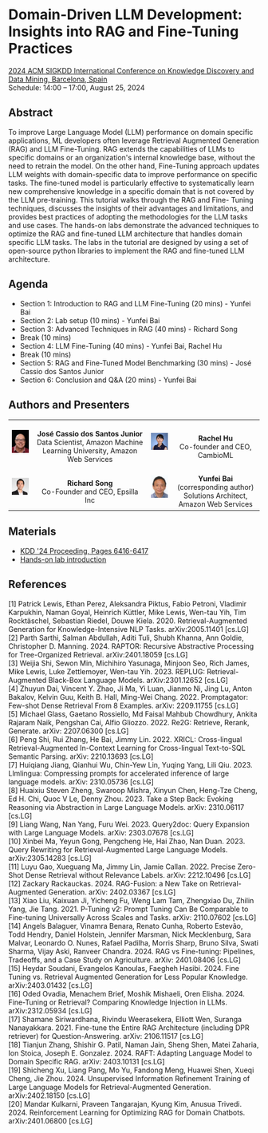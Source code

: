 # Domain-Driven LLM Development: Insights into RAG and Fine-Tuning Practices
[2024 ACM SIGKDD International Conference on Knowledge Discovery and Data Mining, Barcelona, Spain](https://kdd2024.kdd.org/)     
Schedule: 14:00 – 17:00, August 25, 2024

## Abstract

To improve Large Language Model (LLM) performance on domain specific applications, ML developers often leverage Retrieval Augmented Generation (RAG) and LLM Fine-Tuning. RAG extends the capabilities of LLMs to specific domains or an organization's internal knowledge base, without the need to retrain the model. On the other hand, Fine-Tuning approach updates LLM weights with domain-specific data to improve performance on specific tasks. The fine-tuned model is particularly effective to systematically learn new comprehensive knowledge in a specific domain that is not covered by the LLM pre-training. This tutorial walks through the RAG and Fine- Tuning techniques, discusses the insights of their advantages and limitations, and provides best practices of adopting the methodologies for the LLM tasks and use cases. The hands-on labs demonstrate the advanced techniques to optimize the RAG and fine-tuned LLM architecture that handles domain specific LLM tasks. The labs in the tutorial are designed by using a set of open-source python libraries to implement the RAG and fine-tuned LLM architecture.

## Agenda

+ Section 1: Introduction to RAG and LLM Fine-Tuning (20 mins) - Yunfei Bai 
+ Section 2: Lab setup (10 mins) - Yunfei Bai
+ Section 3: Advanced Techniques in RAG (40 mins) - Richard Song
+ Break (10 mins)
+ Section 4: LLM Fine-Tuning (40 mins) - Yunfei Bai, Rachel Hu 
+ Break (10 mins)
+ Section 5: RAG and Fine-Tuned Model Benchmarking (30 mins) - José Cassio dos Santos Junior 
+ Section 6: Conclusion and Q&A (20 mins) - Yunfei Bai 

## Authors and Presenters    
<table border=0 style="text-align: center">
<tr>
<td ><img src="/images/jcsantos.jpg" alt="Cass" width="100"/> </td><td><br> <b>José Cassio dos Santos Junior</b> <br> Data Scientist, Amazon Machine Learning University, Amazon Web Services</td>
<td><img src="/images/rachelhu.jpeg" alt="Rachel" width="100"/> </td><td><br> <b>Rachel Hu</b> <br> Co-founder and CEO, CambioML</td>
</tr>
<tr>  
<td><img src="/images/richardsong.jpeg" alt="Richard" width="100"/> </td><td><br> <b>Richard Song</b> <br> Co-Founder and CEO, Epsilla Inc</td> 
<td><img src="/images/byunfei.jpg" alt="Yunfei" width="100"/> </td><td><br> <b>Yunfei Bai</b> (corresponding author) <br> Solutions Architect, Amazon Web Services </td> 
</tr>
</table>

## Materials
+ [KDD '24 Proceeding, Pages 6416-6417](https://doi.org/10.1145/3637528.3671445)  
+ [Hands-on lab introduction](/Introduction.md)

## References 
[1] Patrick Lewis, Ethan Perez, Aleksandra Piktus, Fabio Petroni, Vladimir Karpukhin, Naman Goyal, Heinrich Küttler, Mike Lewis, Wen-tau Yih, Tim
Rocktäschel, Sebastian Riedel, Douwe Kiela. 2020. Retrieval-Augmented Generation for Knowledge-Intensive NLP Tasks. arXiv:2005.11401 [cs.LG]     
[2] Parth Sarthi, Salman Abdullah, Aditi Tuli, Shubh Khanna, Ann Goldie, Christopher D. Manning. 2024. RAPTOR: Recursive Abstractive Processing for Tree-Organized Retrieval. arXiv:2401.18059 [cs.LG]     
[3] Weijia Shi, Sewon Min, Michihiro Yasunaga, Minjoon Seo, Rich James, Mike Lewis, Luke Zettlemoyer, Wen-tau Yih. 2023. REPLUG: Retrieval-Augmented Black-Box Language Models. arXiv:2301.12652 [cs.LG]     
[4] Zhuyun Dai, Vincent Y. Zhao, Ji Ma, Yi Luan, Jianmo Ni, Jing Lu, Anton Bakalov, Kelvin Guu, Keith B. Hall, Ming-Wei Chang. 2022. Promptagator: Few-shot Dense Retrieval From 8 Examples. arXiv: 2209.11755 [cs.LG]     
[5] Michael Glass, Gaetano Rossiello, Md Faisal Mahbub Chowdhury, Ankita Rajaram Naik, Pengshan Cai, Alfio Gliozzo. 2022. Re2G: Retrieve, Rerank, Generate. arXiv: 2207.06300 [cs.LG]     
[6] Peng Shi, Rui Zhang, He Bai, Jimmy Lin. 2022. XRICL: Cross-lingual Retrieval-Augmented In-Context Learning for Cross-lingual Text-to-SQL Semantic Parsing. arXiv: 2210.13693 [cs.LG]     
[7] Huiqiang Jiang, Qianhui Wu, Chin-Yew Lin, Yuqing Yang, Lili Qiu. 2023. Llmlingua: Compressing prompts for accelerated inference of large language models. arXiv: 2310.05736 [cs.LG]     
[8] Huaixiu Steven Zheng, Swaroop Mishra, Xinyun Chen, Heng-Tze Cheng, Ed H. Chi, Quoc V Le, Denny Zhou. 2023. Take a Step Back: Evoking Reasoning via Abstraction in Large Language Models. arXiv: 2310.06117 [cs.LG]     
[9] Liang Wang, Nan Yang, Furu Wei. 2023. Query2doc: Query Expansion with Large Language Models. arXiv: 2303.07678 [cs.LG]     
[10] Xinbei Ma, Yeyun Gong, Pengcheng He, Hai Zhao, Nan Duan. 2023. Query Rewriting for Retrieval-Augmented Large Language Models. arXiv:2305.14283 [cs.LG]     
[11] Luyu Gao, Xueguang Ma, Jimmy Lin, Jamie Callan. 2022. Precise Zero-Shot Dense Retrieval without Relevance Labels. arXiv: 2212.10496 [cs.LG]     
[12] Zackary Rackauckas. 2024. RAG-Fusion: a New Take on Retrieval-Augmented Generation. arXiv: 2402.03367 [cs.LG]      
[13] Xiao Liu, Kaixuan Ji, Yicheng Fu, Weng Lam Tam, Zhengxiao Du, Zhilin Yang, Jie Tang. 2021. P-Tuning v2: Prompt Tuning Can Be Comparable to Fine-tuning Universally Across Scales and Tasks. arXiv: 2110.07602 [cs.LG]
[14] Angels Balaguer, Vinamra Benara, Renato Cunha, Roberto Estevão, Todd Hendry, Daniel Holstein, Jennifer Marsman, Nick Mecklenburg, Sara Malvar, Leonardo O. Nunes, Rafael Padilha, Morris Sharp, Bruno Silva, Swati Sharma, Vijay Aski, Ranveer Chandra. 2024. RAG vs Fine-tuning: Pipelines, Tradeoffs, and a Case Study on Agriculture. arXiv: 2401.08406 [cs.LG]      
[15] Heydar Soudani, Evangelos Kanoulas, Faegheh Hasibi. 2024. Fine Tuning vs. Retrieval Augmented Generation for Less Popular Knowledge. arXiv:2403.01432 [cs.LG]     
[16] Oded Ovadia, Menachem Brief, Moshik Mishaeli, Oren Elisha. 2024. Fine-Tuning or Retrieval? Comparing Knowledge Injection in LLMs. arXiv:2312.05934 [cs.LG]     
[17] Shamane Siriwardhana, Rivindu Weerasekera, Elliott Wen, Suranga Nanayakkara. 2021. Fine-tune the Entire RAG Architecture (including DPR retriever) for Question-Answering. arXiv: 2106.11517 [cs.LG]     
[18] Tianjun Zhang, Shishir G. Patil, Naman Jain, Sheng Shen, Matei Zaharia, Ion Stoica, Joseph E. Gonzalez. 2024. RAFT: Adapting Language Model to Domain Specific RAG. arXiv: 2403.10131 [cs.LG]      
[19] Shicheng Xu, Liang Pang, Mo Yu, Fandong Meng, Huawei Shen, Xueqi Cheng, Jie Zhou. 2024. Unsupervised Information Refinement Training of Large Language Models for Retrieval-Augmented Generation. arXiv:2402.18150 [cs.LG]     
[20] Mandar Kulkarni, Praveen Tangarajan, Kyung Kim, Anusua Trivedi. 2024. Reinforcement Learning for Optimizing RAG for Domain Chatbots. arXiv:2401.06800 [cs.LG]     



